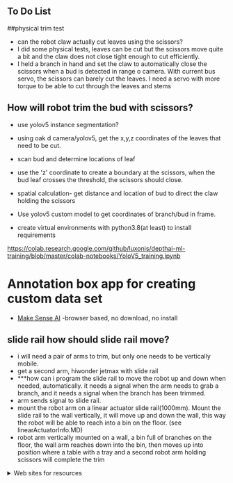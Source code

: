 ## To Do List

##physical trim test
- can the robot claw actually cut leaves using the scissors?
- I did some physical tests, leaves can be cut but the scissors move quite a bit and the claw does not close tight enough to cut efficiently.
- I held a branch in hand and set the claw to automatically close the scissors when a bud is detected in range o camera. With current bus servo, the scissors can barely cut the leaves. I need a servo with more torque to be able to cut through the leaves and stems

## How will robot trim the bud with scissors?
- use yolov5 instance segmentation?
- using oak d camera/yolov5, get the x,y,z coordinates of the leaves that need to be cut.
- scan bud and determine locations of leaf
- use the 'z' coordinate to create a boundary at the scissors, when the bud leaf crosses the threshold, the scissors should close.
- spatial calculation- get distance and location of bud to direct the claw holding the scissors
  



- Use yolov5 custom model to get coordinates of branch/bud in frame.

- create virtual environments with python3.8(at least) to install requirements 
  

https://colab.research.google.com/github/luxonis/depthai-ml-training/blob/master/colab-notebooks/YoloV5_training.ipynb

# Annotation box app for creating custom data set
- [Make Sense AI](https://www.makesense.ai/)    -browser based, no download, no install



## slide rail how should slide rail move?
- i will need a pair of arms to trim, but only one needs to be vertically mobile.
- get a second arm, hiwonder jetmax with slide rail 
- ***how can i program the slide rail to move the robot up and down when needed, automatically. it needs a signal when the arm needs to grab a branch, and it needs a signal when the branch has been trimmed. 
- arm sends signal to slide rail. 
- mount the robot arm on a linear actuator slide rail(1000mm). Mount the slide rail to the wall vertically, it will move up and down the wall, this way the robot will be able to reach into a bin on the floor. (see linearActuatorInfo.MD)
- robot arm vertically mounted on a wall, a bin full of branches on the floor, the wall arm reaches down into the bin, then moves up into position where a table with a tray and a second robot arm holding scissors will complete the trim



<details>

<summary>Web sites for resources</summary>

- ### Camera sites
 - Camera code - https://github.com/luxonis/depthai
 - https://shop.luxonis.com/  for cameras
  
- ### 3d print sites
 - www.xometry.com

</details>
